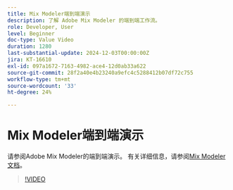 ```yaml
---
title: Mix Modeler端到端演示
description: 了解 Adobe Mix Modeler 的端到端工作流。
role: Developer, User
level: Beginner
doc-type: Value Video
duration: 1280
last-substantial-update: 2024-12-03T00:00:00Z
jira: KT-16610
exl-id: 097a1672-7163-4982-ace4-12d0ab33a622
source-git-commit: 28f2a40e4b23240a9efc4c5288412b07df72c755
workflow-type: tm+mt
source-wordcount: '33'
ht-degree: 24%

---
```


# Mix Modeler端到端演示

请参阅Adobe Mix Modeler的端到端演示。 有关详细信息，请参阅[Mix Modeler文档](https://experienceleague.adobe.com/zh-hans/docs/mix-modeler/using/overview)。

>[!VIDEO](https://video.tv.adobe.com/v/3440794/?learn=on&enablevpops)
